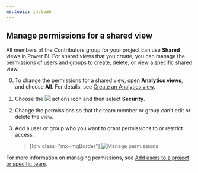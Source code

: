 ```yaml
---
ms.topic: include
---
```



## Manage permissions for a shared view

All members of the Contributors group for your project can use **Shared** views in Power BI. For shared views that you create, you can manage the permissions of users and groups to create, delete, or view a specific shared view.

0. To change the permissions for a shared view, open **Analytics views**, and choose **All**. For details, see [Create an Analytics view](/azure/devops/report/powerbi/analytics-views-create). 

1. Choose the ![ ](/azure/devops/report/_img/icons/actions-icon.png) actions icon and then select **Security**.

2. Change the permissions so that the team member or group can't edit or delete the view.

3. Add a user or group who you want to grant permissions to or restrict access.

   > [!div class="mx-imgBorder"]
   > ![Manage permissions](/azure/devops/report/powerbi/_img/editable-views/view-permissions.png)

For more information on managing permissions, see [Add users to a project or specific team](/azure/devops/organizations/security/add-users-team-project).
